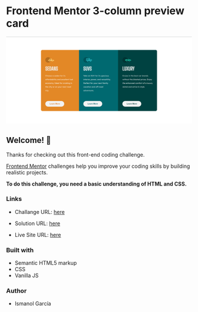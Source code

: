 # Frontend Mentor 3-column preview card

![Design preview for the 3-column preview coding challenge](./design/desktop-design.png)

## Welcome! 👋

Thanks for checking out this front-end coding challenge.

[Frontend Mentor](https://www.frontendmentor.io) challenges help you improve your coding skills by building realistic projects.

**To do this challenge, you need a basic understanding of HTML and CSS.**

### Links

- Challange URL: [here](https://www.frontendmentor.io/challenges/3column-preview-card-component-pH92eAR2-)
- Solution URL: [here](https://github.com/ismanolgarcia/web-projects-to-practice/tree/main/1.3-column-preview-card)

- Live Site URL: [here](https://web-projects-to-practice.vercel.app/1.3-column-preview-card/index.html)

### Built with

- Semantic HTML5 markup
- CSS
- Vanilla JS

### Author

- Ismanol García
